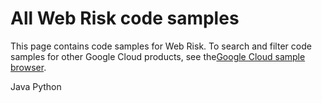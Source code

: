 # All Web Risk code samples

This page contains code samples for Web Risk. To search and filter code samples for other Google Cloud products, see the[Google Cloud sample browser](https://cloud.google.com/docs/samples).

Java Python
